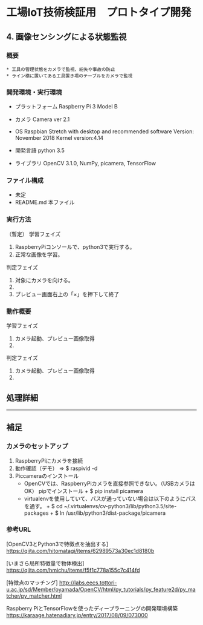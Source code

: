# 工場IoT技術検証用　プロトタイプ開発
## 4. 画像センシングによる状態監視

### 概要
	* 工具の管理状態をカメラで監視、紛失や事故の防止
    * ライン横に置いてある工具置き場のテーブルをカメラで監視

### 開発環境・実行環境
* プラットフォーム
  Raspberry Pi 3 Model B
* カメラ
  Camera ver 2.1
* OS
  Raspbian Stretch with desktop and recommended software
	Version: November 2018	Kernel version:4.14

* 開発言語
    python 3.5
* ライブラリ
    OpenCV 3.1.0, NumPy, picamera, TensorFlow

### ファイル構成
* 未定
* README.md             本ファイル

### 実行方法
（暫定）
学習フェイズ
1. RaspberryPiコンソールで、python3で実行する。
2. 正常な画像を学習。


判定フェイズ
1. 対象にカメラを向ける。
2. 
3. プレビュー画面右上の「×」を押下して終了


### 動作概要

学習フェイズ
1. カメラ起動、プレビュー画像取得
2.

判定フェイズ
1. カメラ起動、プレビュー画像取得
2.



## 処理詳細


-------------------------------------------------------------------------------
## 補足

### カメラのセットアップ

1. RaspberryPiにカメラを接続
2. 動作確認（デモ） => $ raspivid -d
3. Piccameraのインストール
    * OpenCVでは、RaspberryPiカメラを直接参照できない。（USBカメラはOK）
      pipでインストール + 
      $ pip install picamera
    * virtualenvを使用していて、パスが通っていない場合は以下のようにパスを通す。 +
      $ cd ~/.virtualenvs/cv-python3/lib/python3.5/site-packages + 
      $ ln /usr/lib/python3/dist-package/picamera  


### 参考URL
[OpenCV3とPython3で特徴点を抽出する]  
https://qiita.com/hitomatagi/items/62989573a30ec1d8180b

[いまさら局所特徴量で物体検出]  
https://qiita.com/hmichu/items/f5f1c778a155c7c414fd

[特徴点のマッチング]
http://labs.eecs.tottori-u.ac.jp/sd/Member/oyamada/OpenCV/html/py_tutorials/py_feature2d/py_matcher/py_matcher.html

Raspberry PiとTensorFlowを使ったディープラーニングの開発環境構築 
https://karaage.hatenadiary.jp/entry/2017/08/09/073000
